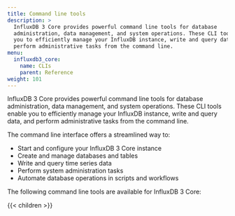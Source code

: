 ```yaml
---
title: Command line tools
description: >
  InfluxDB 3 Core provides powerful command line tools for database
  administration, data management, and system operations. These CLI tools enable
  you to efficiently manage your InfluxDB instance, write and query data, and
  perform administrative tasks from the command line.
menu:
  influxdb3_core:
    name: CLIs
    parent: Reference
weight: 101
---
```


InfluxDB 3 Core provides powerful command line tools for database administration, data management, and system operations.
These CLI tools enable you to efficiently manage your InfluxDB instance, write and query data, and perform administrative tasks from the command line.

The command line interface offers a streamlined way to:

- Start and configure your InfluxDB 3 Core instance
- Create and manage databases and tables
- Write and query time series data
- Perform system administration tasks
- Automate database operations in scripts and workflows

The following command line tools are available for InfluxDB 3 Core:

{{< children >}}
